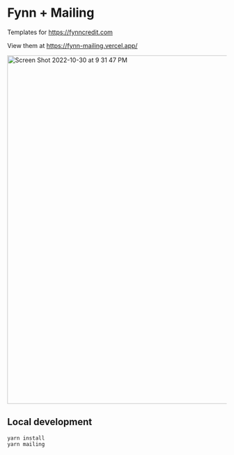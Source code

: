 # Fynn + Mailing

Templates for https://fynncredit.com

View them at https://fynn-mailing.vercel.app/

<img width="800" alt="Screen Shot 2022-10-30 at 9 31 47 PM" src="https://user-images.githubusercontent.com/282016/198932240-28bb3a68-f8d2-43f2-b3e8-804b3220fec6.png">



## Local development

```
yarn install
yarn mailing
```

